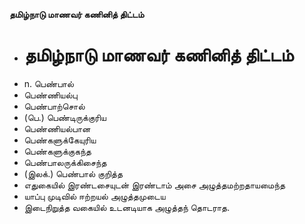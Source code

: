**தமிழ்நாடு மாணவர் கணினித் திட்டம்**
- # தமிழ்நாடு மாணவர் கணினித் திட்டம்
- n. பெண்பால்
- பெண்ணியல்பு
- பெண்பாற்சொல்
- (பெ.) பெண்டிருக்குரிய
- பெண்ணியல்பான
- பெண்களுக்கேயுரிய
- பெண்களுக்குகந்த
- பெண்பாலருக்கிசைந்த
- (இலக்.) பெண்பால் குறித்த
- எதுகையில் இரண்டசையுடன்  இரண்டாம் அசை அழுத்தமற்றதாயமைந்த
- யாப்பு முடிவில் ஈற்றயல் அழுத்தமுடைய
- இடைநிறுத்த வகையில் உடனடியாக அழுத்தந் தொடராத.

